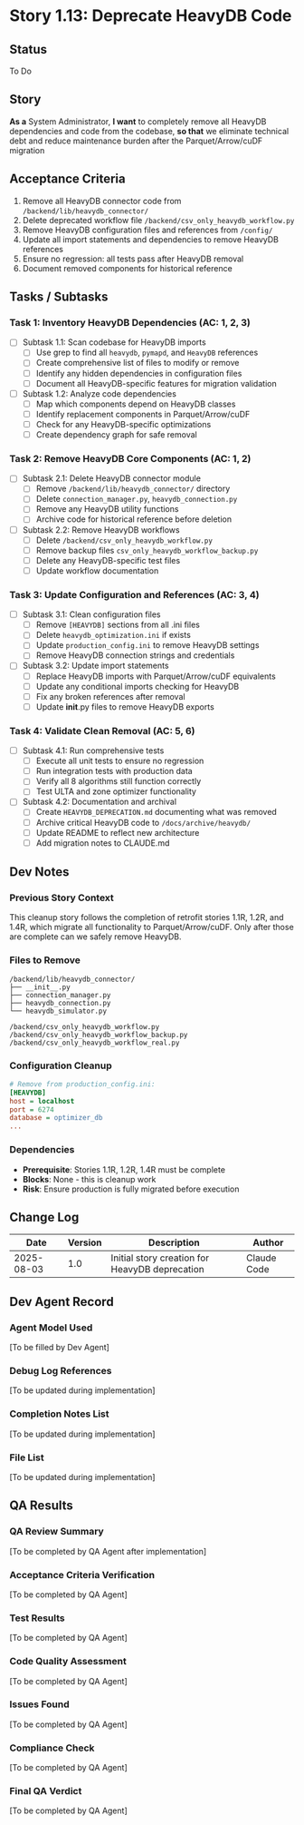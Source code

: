 # Story 1.13: Deprecate HeavyDB Code

## Status
To Do

## Story
**As a** System Administrator,
**I want** to completely remove all HeavyDB dependencies and code from the codebase,
**so that** we eliminate technical debt and reduce maintenance burden after the Parquet/Arrow/cuDF migration

## Acceptance Criteria
1. Remove all HeavyDB connector code from `/backend/lib/heavydb_connector/`
2. Delete deprecated workflow file `/backend/csv_only_heavydb_workflow.py`
3. Remove HeavyDB configuration files and references from `/config/`
4. Update all import statements and dependencies to remove HeavyDB references
5. Ensure no regression: all tests pass after HeavyDB removal
6. Document removed components for historical reference

## Tasks / Subtasks

### Task 1: Inventory HeavyDB Dependencies (AC: 1, 2, 3)
- [ ] Subtask 1.1: Scan codebase for HeavyDB imports
  - [ ] Use grep to find all `heavydb`, `pymapd`, and `HeavyDB` references
  - [ ] Create comprehensive list of files to modify or remove
  - [ ] Identify any hidden dependencies in configuration files
  - [ ] Document all HeavyDB-specific features for migration validation
- [ ] Subtask 1.2: Analyze code dependencies
  - [ ] Map which components depend on HeavyDB classes
  - [ ] Identify replacement components in Parquet/Arrow/cuDF
  - [ ] Check for any HeavyDB-specific optimizations
  - [ ] Create dependency graph for safe removal

### Task 2: Remove HeavyDB Core Components (AC: 1, 2)
- [ ] Subtask 2.1: Delete HeavyDB connector module
  - [ ] Remove `/backend/lib/heavydb_connector/` directory
  - [ ] Delete `connection_manager.py`, `heavydb_connection.py`
  - [ ] Remove any HeavyDB utility functions
  - [ ] Archive code for historical reference before deletion
- [ ] Subtask 2.2: Remove HeavyDB workflows
  - [ ] Delete `/backend/csv_only_heavydb_workflow.py`
  - [ ] Remove backup files `csv_only_heavydb_workflow_backup.py`
  - [ ] Delete any HeavyDB-specific test files
  - [ ] Update workflow documentation

### Task 3: Update Configuration and References (AC: 3, 4)
- [ ] Subtask 3.1: Clean configuration files
  - [ ] Remove `[HEAVYDB]` sections from all .ini files
  - [ ] Delete `heavydb_optimization.ini` if exists
  - [ ] Update `production_config.ini` to remove HeavyDB settings
  - [ ] Remove HeavyDB connection strings and credentials
- [ ] Subtask 3.2: Update import statements
  - [ ] Replace HeavyDB imports with Parquet/Arrow/cuDF equivalents
  - [ ] Update any conditional imports checking for HeavyDB
  - [ ] Fix any broken references after removal
  - [ ] Update __init__.py files to remove HeavyDB exports

### Task 4: Validate Clean Removal (AC: 5, 6)
- [ ] Subtask 4.1: Run comprehensive tests
  - [ ] Execute all unit tests to ensure no regression
  - [ ] Run integration tests with production data
  - [ ] Verify all 8 algorithms still function correctly
  - [ ] Test ULTA and zone optimizer functionality
- [ ] Subtask 4.2: Documentation and archival
  - [ ] Create `HEAVYDB_DEPRECATION.md` documenting what was removed
  - [ ] Archive critical HeavyDB code to `/docs/archive/heavydb/`
  - [ ] Update README to reflect new architecture
  - [ ] Add migration notes to CLAUDE.md

## Dev Notes

### Previous Story Context
This cleanup story follows the completion of retrofit stories 1.1R, 1.2R, and 1.4R, which migrate all functionality to Parquet/Arrow/cuDF. Only after those are complete can we safely remove HeavyDB.

### Files to Remove
```
/backend/lib/heavydb_connector/
├── __init__.py
├── connection_manager.py
├── heavydb_connection.py
└── heavydb_simulator.py

/backend/csv_only_heavydb_workflow.py
/backend/csv_only_heavydb_workflow_backup.py
/backend/csv_only_heavydb_workflow_real.py
```

### Configuration Cleanup
```ini
# Remove from production_config.ini:
[HEAVYDB]
host = localhost
port = 6274
database = optimizer_db
...
```

### Dependencies
- **Prerequisite**: Stories 1.1R, 1.2R, 1.4R must be complete
- **Blocks**: None - this is cleanup work
- **Risk**: Ensure production is fully migrated before execution

## Change Log
| Date | Version | Description | Author |
|------|---------|-------------|--------|
| 2025-08-03 | 1.0 | Initial story creation for HeavyDB deprecation | Claude Code |

## Dev Agent Record

### Agent Model Used
[To be filled by Dev Agent]

### Debug Log References
[To be updated during implementation]

### Completion Notes List
[To be updated during implementation]

### File List
[To be updated during implementation]

## QA Results

### QA Review Summary
[To be completed by QA Agent after implementation]

### Acceptance Criteria Verification
[To be completed by QA Agent]

### Test Results
[To be completed by QA Agent]

### Code Quality Assessment
[To be completed by QA Agent]

### Issues Found
[To be completed by QA Agent]

### Compliance Check
[To be completed by QA Agent]

### Final QA Verdict
[To be completed by QA Agent]